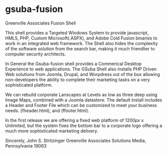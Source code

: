 # gsuba-fusion
Greenville Associates Fusion Shell

This shell provides a Targeted Windows System to provide javascript, HML5, PHP, Custom Microsoft(.ASPX), and Adobe Cold Fusion binaries to work in an integrated web framework. The Shell also hides the complexity of the software solution from the search bar, making it much friendlier to computer security architects.

In General the Gsuba-fusion shell provides a Commerical Desktop Experience to web applications. The GSuba Shell also installs PHP Driven Web solutions from Joomla, Drupal, and Worpdress out of the box allowing non-developers the ability to complete their marketing tasks on a very sophisticated platform.

We can rebuild corporate Lanscapes at Levels as low as three deep using Image Maps, combined with a Joomla datastore. The default install includes a Header and Footer File which can be customized to meet your business needs. (fheader.html), and (ffooter.html).

In the first release we are offering a fixed web platform of 1200px x Unlimited, but the system fixes the bottom bar to a corporate logo offering a much more sophisticated marketing delivery.

Sincerely,
John S. Stritzinger
Greenville Associates Solutions
Media, Pennsylvania 19063
